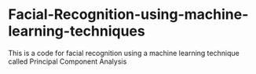 # Facial-Recognition-using-machine-learning-techniques
This is a code for facial recognition using a machine learning technique called Principal Component Analysis
